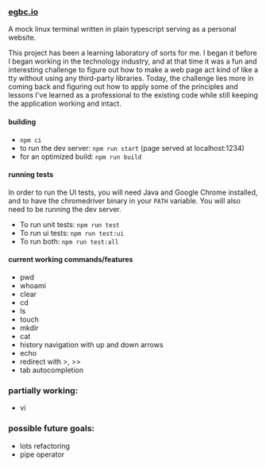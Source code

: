 ### [egbc.io](https://egbc.io)

A mock linux terminal written in plain typescript serving as a personal website.

This project has been a learning laboratory of sorts for me. I began it before I began working in the technology industry, and at that time it was a fun and interesting challenge to figure out how to make a web page act kind of like a tty without using any third-party libraries. Today, the challenge lies more in coming back and figuring out how to apply some of the principles and lessons I've learned as a professional to the existing code while still keeping the application working and intact.

#### building

- `npm ci`
- to run the dev server: `npm run start` (page served at localhost:1234)
- for an optimized build: `npm run build`

#### running tests

In order to run the UI tests, you will need Java and Google Chrome installed, and to have the chromedriver binary in your `PATH` variable. You will also need to be running the dev server.

- To run unit tests: `npm run test`
- To run ui tests: `npm run test:ui`
- To run both: `npm run test:all`

#### current working commands/features

- pwd
- whoami
- clear
- cd
- ls
- touch
- mkdir
- cat
- history navigation with up and down arrows
- echo
- redirect with >, >>
- tab autocompletion

### partially working:

- vi

### possible future goals:

- lots refactoring
- pipe operator
